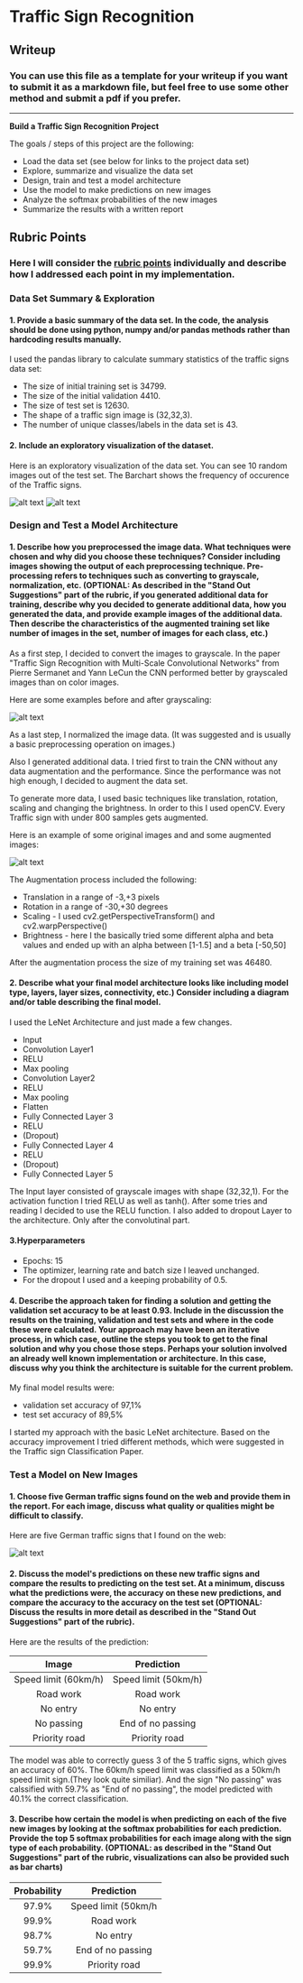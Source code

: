 # **Traffic Sign Recognition** 

## Writeup

### You can use this file as a template for your writeup if you want to submit it as a markdown file, but feel free to use some other method and submit a pdf if you prefer.

---

**Build a Traffic Sign Recognition Project**

The goals / steps of this project are the following:
* Load the data set (see below for links to the project data set)
* Explore, summarize and visualize the data set
* Design, train and test a model architecture
* Use the model to make predictions on new images
* Analyze the softmax probabilities of the new images
* Summarize the results with a written report


[//]: # (Image References)

[BarChart]: ./examples/BarChart.JPG "BarChart"
[Dataset_imgs]: ./examples/Dataset_exploration.JPG "Dataset examples"
[Grayscale]: ./examples/Grayscale.JPG "Grayscale"
[Augmented]: ./examples/Augmented.JPG "Augmented"
[new_imgs]: ./examples/new_imgs.JPG "new_imgs"
[image4]: ./examples/placeholder.png "Traffic Sign 1"
[image5]: ./examples/placeholder.png "Traffic Sign 2"
[image6]: ./examples/placeholder.png "Traffic Sign 3"
[image7]: ./examples/placeholder.png "Traffic Sign 4"
[image8]: ./examples/placeholder.png "Traffic Sign 5"

## Rubric Points
### Here I will consider the [rubric points](https://review.udacity.com/#!/rubrics/481/view) individually and describe how I addressed each point in my implementation.  


### Data Set Summary & Exploration

#### 1. Provide a basic summary of the data set. In the code, the analysis should be done using python, numpy and/or pandas methods rather than hardcoding results manually.

I used the pandas library to calculate summary statistics of the traffic
signs data set:

* The size of initial training set is 34799.
* The size of the initial validation 4410.
* The size of test set is 12630.
* The shape of a traffic sign image is (32,32,3).
* The number of unique classes/labels in the data set is 43.

#### 2. Include an exploratory visualization of the dataset.

Here is an exploratory visualization of the data set. You can see 10 random images out of the test set.
The Barchart shows the frequency of occurence of the Traffic signs.

![alt text][Dataset_imgs]
![alt text][BarChart]


### Design and Test a Model Architecture

#### 1. Describe how you preprocessed the image data. What techniques were chosen and why did you choose these techniques? Consider including images showing the output of each preprocessing technique. Pre-processing refers to techniques such as converting to grayscale, normalization, etc. (OPTIONAL: As described in the "Stand Out Suggestions" part of the rubric, if you generated additional data for training, describe why you decided to generate additional data, how you generated the data, and provide example images of the additional data. Then describe the characteristics of the augmented training set like number of images in the set, number of images for each class, etc.)

As a first step, I decided to convert the images to grayscale. In the paper "Traffic Sign Recognition with Multi-Scale Convolutional Networks" from Pierre Sermanet and Yann LeCun the CNN performed better by grayscaled images than on color images.

Here are some examples before and after grayscaling:

![alt text][Grayscale]

As a last step, I normalized the image data. (It was suggested and is usually a basic preprocessing operation on images.)

Also I generated additional data. I tried first to train the CNN without any data augmentation and the performance. Since the performance was not high enough, I decided to augment the data set.

To generate more data, I used basic techniques like translation, rotation, scaling and changing the brightness. In order to this I used openCV.
Every Traffic sign with under 800 samples gets augmented.

Here is an example of some original images and and some augmented images:

![alt text][Augmented]

The Augmentation process included the following:
* Translation in a range of -3,+3 pixels
* Rotation in a range of -30,+30 degrees
* Scaling - I used cv2.getPerspectiveTransform() and cv2.warpPerspective()
* Brightness - here I the basically tried some different alpha and beta values and ended up with an alpha between [1-1.5] and a beta [-50,50]

After the augmentation process the size of my training set was 46480.

#### 2. Describe what your final model architecture looks like including model type, layers, layer sizes, connectivity, etc.) Consider including a diagram and/or table describing the final model.

I used the LeNet Architecture and just made a few changes.


* Input
* Convolution Layer1
* RELU
* Max pooling
* Convolution Layer2
* RELU
* Max pooling
* Flatten
* Fully Connected Layer 3
* RELU
* (Dropout)					
* Fully Connected Layer 4
* RELU
* (Dropout)
* Fully Connected Layer 5


The Input layer consisted of grayscale images with shape (32,32,1).
For the activation function I tried RELU as well as tanh(). After some tries and reading I decided to use the RELU function.
I also added to dropout Layer to the architecture. Only after the convolutinal part.


#### 3.Hyperparameters

* Epochs: 15
* The optimizer, learning rate and batch size I leaved unchanged.
* For the dropout I used and a keeping probability of 0.5.

#### 4. Describe the approach taken for finding a solution and getting the validation set accuracy to be at least 0.93. Include in the discussion the results on the training, validation and test sets and where in the code these were calculated. Your approach may have been an iterative process, in which case, outline the steps you took to get to the final solution and why you chose those steps. Perhaps your solution involved an already well known implementation or architecture. In this case, discuss why you think the architecture is suitable for the current problem.

My final model results were:
* validation set accuracy of 97,1% 
* test set accuracy of 89,5%

I started my approach with the basic LeNet architecture. Based on the accuracy improvement I tried different methods, which were suggested in the Traffic sign Classification Paper.
 

### Test a Model on New Images

#### 1. Choose five German traffic signs found on the web and provide them in the report. For each image, discuss what quality or qualities might be difficult to classify.

Here are five German traffic signs that I found on the web:

![alt text][new_imgs]


#### 2. Discuss the model's predictions on these new traffic signs and compare the results to predicting on the test set. At a minimum, discuss what the predictions were, the accuracy on these new predictions, and compare the accuracy to the accuracy on the test set (OPTIONAL: Discuss the results in more detail as described in the "Stand Out Suggestions" part of the rubric).

Here are the results of the prediction:

| Image			        |     Prediction	        					| 
|:---------------------:|:---------------------------------------------:| 
| Speed limit (60km/h)  | Speed limit (50km/h)  						| 
| Road work    			| Road work  									|
| No entry				| No entry										|
| No passing	      	| End of no passing					 				|
| Priority road			| Priority road	      							|


The model was able to correctly guess 3 of the 5 traffic signs, which gives an accuracy of 60%. The 60km/h speed limit was classified as a 50km/h speed limit sign.(They look quite similiar). And the sign "No passing" was calssified with 59.7% as "End of no passing", the model predicted with 40.1% the correct classification.

#### 3. Describe how certain the model is when predicting on each of the five new images by looking at the softmax probabilities for each prediction. Provide the top 5 softmax probabilities for each image along with the sign type of each probability. (OPTIONAL: as described in the "Stand Out Suggestions" part of the rubric, visualizations can also be provided such as bar charts)



| Probability         	|     Prediction	        					| 
|:---------------------:|:---------------------------------------------:| 
|97.9%					|Speed limit (50km/h							|
|99.9%       			| Road work  									| 
|98.7%      			| No entry 										|
|59.7%					| End of no passing									|
|99.9%	      			| Priority road					 				|



